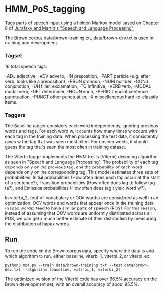 # HMM_PoS_tagging
Tags parts of speech input using a hidden Markov model based on Chapter 8 of [Jurafsky and Martin's "Speech and Language Processing"](https://web.stanford.edu/~jurafsky/slp3/ed3book.pdf)

The [Brown corpus](https://en.wikipedia.org/wiki/Brown_Corpus) data/brown-training.txt, data/brown-dev.txt is used in training and development.

### Tagset
16 total speech tags:

-ADJ adjective, 
-ADV adverb, 
-IN preposition, 
-PART particle (e.g. after verb, looks like a preposition), 
-PRON pronoun, 
-NUM number, 
-CONJ conjunction, 
-UH filler, exclamation, 
-TO infinitive, 
-VERB verb, 
-MODAL modal verb, 
-DET determiner, 
-NOUN noun, 
-PERIOD end of sentence punctuation, 
-PUNCT other punctuation, 
-X miscellaneous hard-to-classify items.

### Taggers

The Baseline tagger considers each word independently, ignoring previous words and tags. For each word w, it counts how many times w occurs with each tag in the training data. When processing the test data, it consistently gives w the tag that was seen most often. For unseen words, it should guess the tag that's seen the most often in training dataset.


The Viterbi tagger implements the HMM trellis (Viterbi) decoding algoirthm as seen in "Speech and Language Processing". The probability of each tag depends only on the previous tag, and the probability of each word depends only on the corresponding tag. This model estimates three sets of probabilities: Initial probabilities (How often does each tag occur at the start of a sentence?), Transition probabilities (How often does tag tb follow tag ta?), and Emission probabilities (How often does tag t yield word w?).


In viterbi_2, (out-of-vocabulary or OOV words) are considered as well in an optimization. OOV words and words that appear once in the training data (hapax words) tend to have similar parts of speech (POS). For this reason, instead of assuming that OOV words are uniformly distributed across all POS, we can get a much better estimate of their distribution by measuring the distribution of hapax words.


## Run
To run the code on the Brown corpus data, specify where the data is and which algorithm to run, either baseline, viterbi_1, viterbi_2, or viterbi_ec:

`python3 mp4.py --train data/brown-training.txt --test data/brown-dev.txt --algorithm [baseline, viterbi_1, viterbi_2]`

The optimized version of the Viterbi code has over 66.5% accuracy on the Brown development set, with an overall accuracy of about 95.5%.
